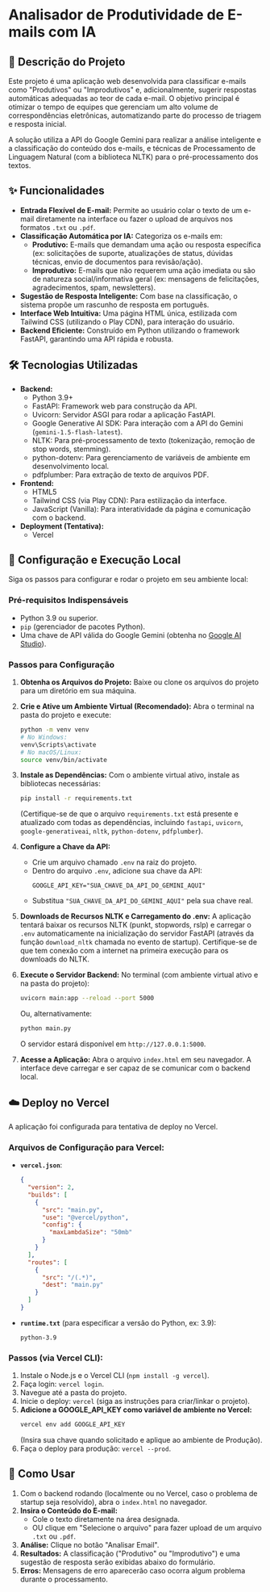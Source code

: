 # Analisador de Produtividade de E-mails com IA

## 🎯 Descrição do Projeto

Este projeto é uma aplicação web desenvolvida para classificar e-mails como "Produtivos" ou "Improdutivos" e, adicionalmente, sugerir respostas automáticas adequadas ao teor de cada e-mail. O objetivo principal é otimizar o tempo de equipes que gerenciam um alto volume de correspondências eletrônicas, automatizando parte do processo de triagem e resposta inicial.

A solução utiliza a API do Google Gemini para realizar a análise inteligente e a classificação do conteúdo dos e-mails, e técnicas de Processamento de Linguagem Natural (com a biblioteca NLTK) para o pré-processamento dos textos.

## ✨ Funcionalidades

* **Entrada Flexível de E-mail:** Permite ao usuário colar o texto de um e-mail diretamente na interface ou fazer o upload de arquivos nos formatos `.txt` ou `.pdf`.
* **Classificação Automática por IA:** Categoriza os e-mails em:
    * **Produtivo:** E-mails que demandam uma ação ou resposta específica (ex: solicitações de suporte, atualizações de status, dúvidas técnicas, envio de documentos para revisão/ação).
    * **Improdutivo:** E-mails que não requerem uma ação imediata ou são de natureza social/informativa geral (ex: mensagens de felicitações, agradecimentos, spam, newsletters).
* **Sugestão de Resposta Inteligente:** Com base na classificação, o sistema propõe um rascunho de resposta em português.
* **Interface Web Intuitiva:** Uma página HTML única, estilizada com Tailwind CSS (utilizando o Play CDN), para interação do usuário.
* **Backend Eficiente:** Construído em Python utilizando o framework FastAPI, garantindo uma API rápida e robusta.

## 🛠️ Tecnologias Utilizadas

* **Backend:**
    * Python 3.9+
    * FastAPI: Framework web para construção da API.
    * Uvicorn: Servidor ASGI para rodar a aplicação FastAPI.
    * Google Generative AI SDK: Para interação com a API do Gemini (`gemini-1.5-flash-latest`).
    * NLTK: Para pré-processamento de texto (tokenização, remoção de stop words, stemming).
    * python-dotenv: Para gerenciamento de variáveis de ambiente em desenvolvimento local.
    * pdfplumber: Para extração de texto de arquivos PDF.
* **Frontend:**
    * HTML5
    * Tailwind CSS (via Play CDN): Para estilização da interface.
    * JavaScript (Vanilla): Para interatividade da página e comunicação com o backend.
* **Deployment (Tentativa):**
    * Vercel

## 🚀 Configuração e Execução Local

Siga os passos para configurar e rodar o projeto em seu ambiente local:

### Pré-requisitos Indispensáveis

* Python 3.9 ou superior.
* `pip` (gerenciador de pacotes Python).
* Uma chave de API válida do Google Gemini (obtenha no [Google AI Studio](https://aistudio.google.com/)).

### Passos para Configuração

1.  **Obtenha os Arquivos do Projeto:**
    Baixe ou clone os arquivos do projeto para um diretório em sua máquina.

2.  **Crie e Ative um Ambiente Virtual (Recomendado):**
    Abra o terminal na pasta do projeto e execute:
    ```bash
    python -m venv venv
    # No Windows:
    venv\Scripts\activate
    # No macOS/Linux:
    source venv/bin/activate
    ```

3.  **Instale as Dependências:**
    Com o ambiente virtual ativo, instale as bibliotecas necessárias:
    ```bash
    pip install -r requirements.txt
    ```
    (Certifique-se de que o arquivo `requirements.txt` está presente e atualizado com todas as dependências, incluindo `fastapi`, `uvicorn`, `google-generativeai`, `nltk`, `python-dotenv`, `pdfplumber`).

4.  **Configure a Chave da API:**
    * Crie um arquivo chamado `.env` na raiz do projeto.
    * Dentro do arquivo `.env`, adicione sua chave da API:
        ```env
        GOOGLE_API_KEY="SUA_CHAVE_DA_API_DO_GEMINI_AQUI"
        ```
    * Substitua `"SUA_CHAVE_DA_API_DO_GEMINI_AQUI"` pela sua chave real.

5.  **Downloads de Recursos NLTK e Carregamento do .env:**
    A aplicação tentará baixar os recursos NLTK (punkt, stopwords, rslp) e carregar o `.env` automaticamente na inicialização do servidor FastAPI (através da função `download_nltk` chamada no evento de startup). Certifique-se de que tem conexão com a internet na primeira execução para os downloads do NLTK.

6.  **Execute o Servidor Backend:**
    No terminal (com ambiente virtual ativo e na pasta do projeto):
    ```bash
    uvicorn main:app --reload --port 5000
    ```
    Ou, alternativamente:
    ```bash
    python main.py
    ```
    O servidor estará disponível em `http://127.0.0.1:5000`.

7.  **Acesse a Aplicação:**
    Abra o arquivo `index.html` em seu navegador. A interface deve carregar e ser capaz de se comunicar com o backend local.

## ☁️ Deploy no Vercel

A aplicação foi configurada para tentativa de deploy no Vercel.

### Arquivos de Configuração para Vercel:

* **`vercel.json`**:
    ```json
    {
      "version": 2,
      "builds": [
        {
          "src": "main.py",
          "use": "@vercel/python",
          "config": {
            "maxLambdaSize": "50mb"
          }
        }
      ],
      "routes": [
        {
          "src": "/(.*)",
          "dest": "main.py"
        }
      ]
    }
    ```
* **`runtime.txt`** (para especificar a versão do Python, ex: 3.9):
    ```
    python-3.9
    ```

### Passos (via Vercel CLI):

1.  Instale o Node.js e o Vercel CLI (`npm install -g vercel`).
2.  Faça login: `vercel login`.
3.  Navegue até a pasta do projeto.
4.  Inicie o deploy: `vercel` (siga as instruções para criar/linkar o projeto).
5.  **Adicione a GOOGLE_API_KEY como variável de ambiente no Vercel:**
    ```bash
    vercel env add GOOGLE_API_KEY
    ```
    (Insira sua chave quando solicitado e aplique ao ambiente de Produção).
6.  Faça o deploy para produção: `vercel --prod`.

## 📖 Como Usar

1.  Com o backend rodando (localmente ou no Vercel, caso o problema de startup seja resolvido), abra o `index.html` no navegador.
2.  **Insira o Conteúdo do E-mail:**
    * Cole o texto diretamente na área designada.
    * OU clique em "Selecione o arquivo" para fazer upload de um arquivo `.txt` ou `.pdf`.
3.  **Análise:** Clique no botão "Analisar Email".
4.  **Resultados:** A classificação ("Produtivo" ou "Improdutivo") e uma sugestão de resposta serão exibidas abaixo do formulário.
5.  **Erros:** Mensagens de erro aparecerão caso ocorra algum problema durante o processamento.
